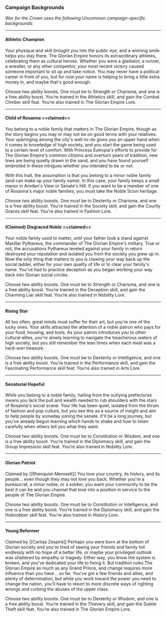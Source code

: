 ### Campaign Backgrounds 
_War for the Crown uses the following Uncommon campaign-specific backgrounds:_

---

#### Athletic Champion 
Your physique and skill brought you into the public eye, and a winning smile helps you stay there. The Glorian Empire honors its extraordinary athletes, celebrating them as cultural heroes. Whether you were a gladiator, a runner, a wrestler, or any other competitor, your most recent victory caused someone important to sit up and take notice. You may never have a political career in front of you, but for now your name is helping to bring a little extra money in, and maybe that's good enough. 

Choose two ability boosts. One must be to Strength or Charisma, and one is a free ability boost. You’re trained in the Athletics skill, and gain the Combat Climber skill feat. You’re also trained in The Glorian Empire Lore. 

---

#### Child of Rosanna ==claimed==
You belong to a noble family that matters in The Glorian Empire, though as the story begins you may or may not be on good terms with your relatives. Your upbringing among the city's well-to-do gives you an upper hand when it comes to knowledge of high society, and you start the game being used to a certain level of comfort. With Princess Eutropia's efforts to provide for The Glorian Empire's common citizens and overturn years of tradition, new lines are being quietly drawn in the sand, and you have found yourself embroiled in these intrigues whether you intended to be or not. 

With this trait, the assumption is that you belong to a minor noble family (and can make up your family name). In this case, your family keeps a small manor in Aroden's View or Senate's Hill. If you want to be a member of one of Rosanna's major noble families, you must take the Noble Scion heritage. 

  
Choose two ability boosts. One must be to Dexterity or Charisma, and one is a free ability boost. You’re trained in the Society skill, and gain the Courtly Graces skill feat. You’re also trained in Fashion Lore. 

---

#### (Claimed) Disgraced Noble ==claimed==

Your noble family used to matter, until your father took a stand against Maxillar Pythareus, the commander of The Glorian Empire's military. True or not, the accusations Pythareus leveled against your family in return destroyed your reputation and isolated you from the society you grew up in. Now the only thing that matters to you is clawing your way back up the social ladder, either for your own quality of life or to clear your family's name. You've had to practice deception as you began working your way back into Glorian social circles. 

  

Choose two ability boosts. One must be to Strength or Charisma, and one is a free ability boost. You’re trained in the Deception skill, and gain the Charming Liar skill feat. You’re also trained in Nobility Lore. 

---

#### Rising Star 

All too often, great minds must suffer for their art, but you're one of the lucky ones. Your skills attracted the attention of a noble patron who pays for your food, housing, and tools. As your patron introduces you to other cultural elites, you're slowly learning to navigate the treacherous waters of high society, but you still remember the lean times when each meal was a hard-won treasure. 

  

Choose two ability boosts. One must be to Dexterity or Intelligence, and one is a free ability boost. You’re trained in the Performance skill, and gain the Fascinating Performance skill feat. You’re also trained in Arts Lore. 

---

#### Senatorial Hopeful 

While you belong to a noble family, hailing from the outlying prefectures means you lack the pull and wealth needed to rub shoulders with the stars of Rosanna's social scene. Your life has been quiet, isolated from the thrum of fashion and pop culture, but you see this as a source of insight and aim to help people by someday joining the senate. It'll be a long journey, but you've already begun learning which hands to shake and how to listen carefully when others tell you what they want. 

Choose two ability boosts. One must be to Constitution or Wisdom, and one is a free ability boost. You’re trained in the Diplomacy skill, and gain the Group Impression skill feat. You’re also trained in Nobility Lore. 

---

#### Glorian Patriot

Claimed by [[Rhenquist-Merosett]]
You love your country, its history, and its people... even though they may not love you back. Whether you're a bureaucrat, a minor noble, or a soldier, you want your community to be the best it can be and you channel that love into a position in service to the people of The Glorian Empire. 

Choose two ability boosts. One must be to Constitution or Intelligence, and one is a free ability boost. You’re trained in the Diplomacy skill, and gain the Hobnobber skill feat. You’re also trained in History Lore. 

---
#### Young Reformer
Claimed by [[Caritas Zespire]]
Perhaps you were born at the bottom of Glorian society and you're tired of seeing your friends and family toil endlessly with no hope of a better life, or maybe your privileged outlook was shattered by empathy or tragedy. Either way, you know the system is broken, and you've dedicated your life to fixing it. But tradition rules The Glorian Empire as much as any Grand Prince, and change requires more influence than you have... so far. You've got a few friends and allies, and plenty of determination, but while you work toward the power you need to change the nation, you'll have to resort to more discrete ways of righting wrongs and curbing the abuses of the upper class. 

Choose two ability boosts. One must be to Dexterity or Wisdom, and one is a free ability boost. You’re trained in the Thievery skill, and gain the Subtle Theft skill feat. You’re also trained in The Glorian Empire Lore. 